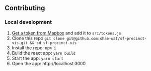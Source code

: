 ## Contributing
### Local development

1. [Get a token from Mapbox](https://docs.mapbox.com/help/getting-started/access-tokens/) and add it to `src/tokens.js`
2. Clone this repo `git clone git@github.com:shae-wat/sf-precinct-vis.git && cd sf-precinct-vis`
3. Install the repo: `npm i`
4. Build the react app: `yarn build`
5. Start the app: `yarn start`
6. Open the app: http://localhost:3000
